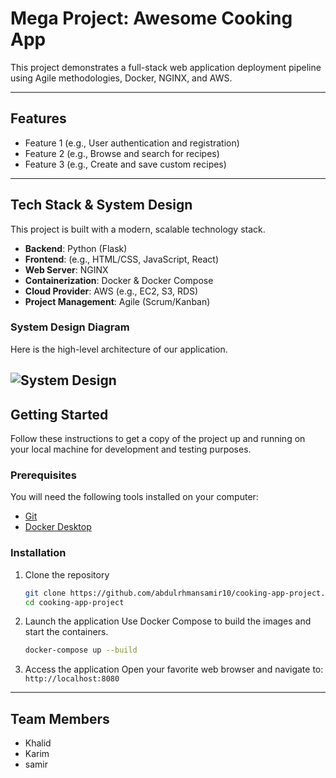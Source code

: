# Mega Project: Awesome Cooking App

This project demonstrates a full-stack web application deployment pipeline using Agile methodologies, Docker, NGINX, and AWS.

---

## Features

* Feature 1 (e.g., User authentication and registration)
* Feature 2 (e.g., Browse and search for recipes)
* Feature 3 (e.g., Create and save custom recipes)

---

## Tech Stack & System Design

This project is built with a modern, scalable technology stack.

* **Backend**: Python (Flask)
* **Frontend**: (e.g., HTML/CSS, JavaScript, React)
* **Web Server**: NGINX
* **Containerization**: Docker & Docker Compose
* **Cloud Provider**: AWS (e.g., EC2, S3, RDS)
* **Project Management**: Agile (Scrum/Kanban)

### System Design Diagram

Here is the high-level architecture of our application.

![System Design](docs/system_design.png)
---

## Getting Started

Follow these instructions to get a copy of the project up and running on your local machine for development and testing purposes.

### Prerequisites

You will need the following tools installed on your computer:
* [Git](https://git-scm.com/downloads)
* [Docker Desktop](https://www.docker.com/products/docker-desktop/)

### Installation

1.  Clone the repository
    ```sh
    git clone https://github.com/abdulrhmansamir10/cooking-app-project.git
    cd cooking-app-project
    ```

2.  Launch the application
    Use Docker Compose to build the images and start the containers.
    ```sh
    docker-compose up --build
    ```

3.  Access the application
    Open your favorite web browser and navigate to:
    `http://localhost:8080`

---

## Team Members

* Khalid
* Karim
* samir 
